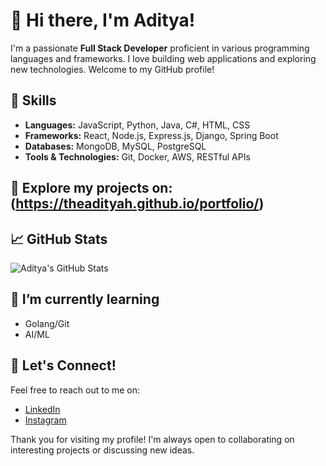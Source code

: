 # 👋 Hi there, I'm Aditya!

I'm a passionate **Full Stack Developer** proficient in various programming languages and frameworks. I love building web applications and exploring new technologies. Welcome to my GitHub profile!

## 🚀 Skills

- **Languages:** JavaScript, Python, Java, C#, HTML, CSS
- **Frameworks:** React, Node.js, Express.js, Django, Spring Boot
- **Databases:** MongoDB, MySQL, PostgreSQL
- **Tools & Technologies:** Git, Docker, AWS, RESTful APIs

## 🌟 Explore my projects on: (https://theadityah.github.io/portfolio/)

## 📈 GitHub Stats

![Aditya's GitHub Stats](https://github-readme-stats.vercel.app/api?username=theAdityah&show_icons=true&hide_border=true&count_private=true&theme=radical)

## 🌱 I’m currently learning

- Golang/Git 
- AI/ML

## 🤝 Let's Connect!

Feel free to reach out to me on:

- [LinkedIn](http://www.linkedin.com/in/go-on-adityakumar)
- [Instagram](https://www.instagram.com/iamrajputaditya/)

Thank you for visiting my profile! I'm always open to collaborating on interesting projects or discussing new ideas.
